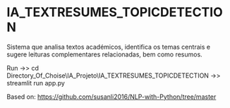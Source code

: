 # IA_TEXTRESUMES_TOPICDETECTION
Sistema que analisa textos académicos, identifica os  temas centrais e sugere leituras complementares relacionadas, bem como resumos.

Run 
->> cd Directory_Of_Choise\IA_Projeto\IA_TEXTRESUMES_TOPICDETECTION
->> streamlit run app.py  

Based on:
https://github.com/susanli2016/NLP-with-Python/tree/master


